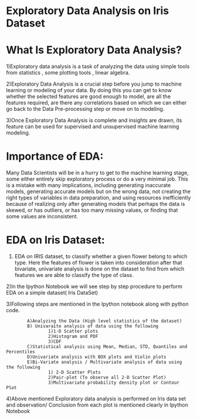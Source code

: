 # Exploratory Data Analysis on Iris Dataset

# What Is Exploratory Data Analysis?

1)Exploratory data analysis is a task of analyzing the data using simple tools from statistics , some plotting tools , linear algebra.

2)Exploratory Data Analysis is a crucial step before you jump to machine learning or modeling of your data. By doing this you can get to know whether the selected features are good enough to model, are all the features required, are there any correlations based on which we can either go back to the Data Pre-processing step or move on to modeling.

3)Once Exploratory Data Analysis is complete and insights are drawn, its feature can be used for supervised and unsupervised machine learning modeling.

# Importance of EDA:
Many Data Scientists will be in a hurry to get to the machine learning stage, some either entirely skip exploratory process or do a very minimal job. This is a mistake with many implications, including generating inaccurate models, generating accurate models but on the wrong data, not creating the right types of variables in data preparation, and using resources inefficiently because of realizing only after generating models that perhaps the data is skewed, or has outliers, or has too many missing values, or finding that some values are inconsistent.

# EDA on Iris Dataset:

1) EDA on IRIS dataset, to classify whether a given flower belong to which type. Here the features of flower is taken into consideration after that bivariate, univariate analysis is done on the dataset to find from which features we are able to classify the type of class.

2)In the Ipython Notebook we will see step by step procedure to perform EDA on a simple dataset( Iris DataSet)

3)Following steps are mentioned in the Ipython notebook along with python code.

            A)Analyzing the Data (High level statistics of the dataset)
            B) Univaraite analysis of data using the following
                    1)1-D Scatter plots
                    2)Histogram and PDF
                    3)CDF
            C)Statistical analysis using Mean, Median, STD, Quantiles and Percentiles
            D)Univariate analysis with BOX plots and Violin plots
            E)Bi-Variate analysis / Multivariate analysis of data using the following
                    1) 2-D Scatter Plots
                    2)Pair-plot (To observe all 2-D Scatter Plot) 
                    3)Multivariate probability density plot or Contour Plot
                    
 4)Above mentioned Exploratory data analysis is performed on Iris data set and observation/ Conclusion from each plot is mentioned clearly in Ipython Notebook

